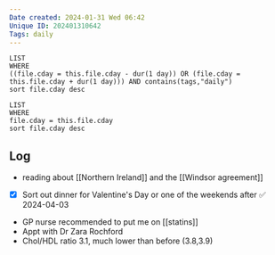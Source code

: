 ```yaml
---
Date created: 2024-01-31 Wed 06:42
Unique ID: 202401310642
Tags: daily
---
```

``` dataview
LIST
WHERE 
((file.cday = this.file.cday - dur(1 day)) OR (file.cday = this.file.cday + dur(1 day))) AND contains(tags,"daily")
sort file.cday desc
```
``` dataview
LIST
WHERE 
file.cday = this.file.cday
sort file.cday desc
```
## Log
- reading about [[Northern Ireland]] and the [[Windsor agreement]]
- [x] Sort out dinner for Valentine's Day or one of the weekends after ✅ 2024-04-03
- GP nurse recommended to put me on [[statins]]
- Appt with Dr Zara Rochford
- Chol/HDL ratio 3.1, much lower than before (3.8,3.9)

